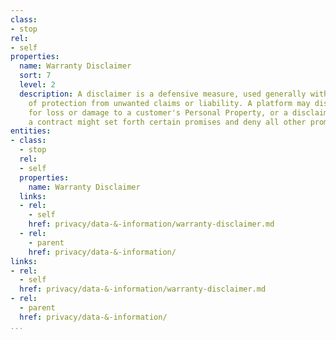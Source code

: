 ```yaml
---
class:
- stop
rel:
- self
properties:
  name: Warranty Disclaimer
  sort: 7
  level: 2
  description: A disclaimer is a defensive measure, used generally with the purpose
    of protection from unwanted claims or liability. A platform may disclaim responsibility
    for loss or damage to a customer's Personal Property, or a disclaimer clause in
    a contract might set forth certain promises and deny all other promises or responsibilities.
entities:
- class:
  - stop
  rel:
  - self
  properties:
    name: Warranty Disclaimer
  links:
  - rel:
    - self
    href: privacy/data-&-information/warranty-disclaimer.md
  - rel:
    - parent
    href: privacy/data-&-information/
links:
- rel:
  - self
  href: privacy/data-&-information/warranty-disclaimer.md
- rel:
  - parent
  href: privacy/data-&-information/
...
```

